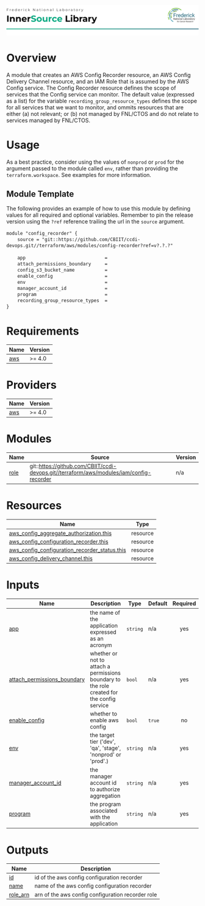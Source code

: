 ![Frederick National Laboratory](./assets/fnl.svg)

# Overview

A module that creates an AWS Config Recorder resource, an AWS Config Delivery Channel resource, and an IAM Role that is assumed by the AWS Config service. The Config Recorder resource defines the scope of services that the Config service can monitor. The default value (expressed as a list) for the variable `recording_group_resource_types` defines the scope for all services that we want to monitor, and ommits resources that are either (a) not relevant; or (b) not managed by FNL/CTOS and do not relate to services managed by FNL/CTOS.

# Usage

As a best practice, consider using the values of `nonprod` or `prod` for the argument passed to the module called `env`, rather than providing the `terraform.workspace`. See examples for more information.

## Module Template

The following provides an example of how to use this module by defining values for all required and optional variables. Remember to pin the release version using the `?ref` reference trailing the url in the `source` argument.

<pre><code>module "config_recorder" {
    source = "git::https://github.com/CBIIT/ccdi-devops.git//terraform/aws/modules/config-recorder?ref=v?.?.?"

    app                             =
    attach_permissions_boundary     =
    config_s3_bucket_name           =
    enable_config                   =
    env                             =
    manager_account_id              =
    program                         =
    recording_group_resource_types  =
}</code></pre>

<!-- BEGIN_TF_DOCS -->
# Requirements

| Name | Version |
|------|---------|
| <a name="requirement_aws"></a> [aws](#requirement\_aws) | >= 4.0 |

# Providers

| Name | Version |
|------|---------|
| <a name="provider_aws"></a> [aws](#provider\_aws) | >= 4.0 |

# Modules

| Name | Source | Version |
|------|--------|---------|
| <a name="module_role"></a> [role](#module\_role) | git::https://github.com/CBIIT/ccdi-devops.git//terraform/aws/modules/iam/config-recorder | n/a |

# Resources

| Name | Type |
|------|------|
| [aws_config_aggregate_authorization.this](https://registry.terraform.io/providers/hashicorp/aws/latest/docs/resources/config_aggregate_authorization) | resource |
| [aws_config_configuration_recorder.this](https://registry.terraform.io/providers/hashicorp/aws/latest/docs/resources/config_configuration_recorder) | resource |
| [aws_config_configuration_recorder_status.this](https://registry.terraform.io/providers/hashicorp/aws/latest/docs/resources/config_configuration_recorder_status) | resource |
| [aws_config_delivery_channel.this](https://registry.terraform.io/providers/hashicorp/aws/latest/docs/resources/config_delivery_channel) | resource |

# Inputs

| Name | Description | Type | Default | Required |
|------|-------------|------|---------|:--------:|
| <a name="input_app"></a> [app](#input\_app) | the name of the application expressed as an acronym | `string` | n/a | yes |
| <a name="input_attach_permissions_boundary"></a> [attach\_permissions\_boundary](#input\_attach\_permissions\_boundary) | whether or not to attach a permissions boundary to the role created for the config service | `bool` | n/a | yes |
| <a name="input_enable_config"></a> [enable\_config](#input\_enable\_config) | whether to enable aws config | `bool` | `true` | no |
| <a name="input_env"></a> [env](#input\_env) | the target tier ('dev', 'qa', 'stage', 'nonprod' or 'prod'.) | `string` | n/a | yes |
| <a name="input_manager_account_id"></a> [manager\_account\_id](#input\_manager\_account\_id) | the manager account id to authorize aggregation | `string` | n/a | yes |
| <a name="input_program"></a> [program](#input\_program) | the program associated with the application | `string` | n/a | yes |

# Outputs

| Name | Description |
|------|-------------|
| <a name="output_id"></a> [id](#output\_id) | id of the aws config configuration recorder |
| <a name="output_name"></a> [name](#output\_name) | name of the aws config configuration recorder |
| <a name="output_role_arn"></a> [role\_arn](#output\_role\_arn) | arn of the aws config configuration recorder role |
<!-- END_TF_DOCS -->
